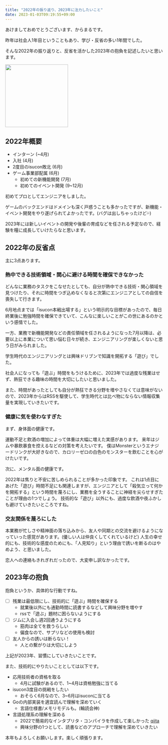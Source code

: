 ```yaml
---
title: "2022年の振り返り、2023年に注力したいこと"
date: 2023-01-03T09:19:55+09:00
---
```


あけましておめでとうございます、からまるです。

昨年は社会人1年目ということもあり、学び・反省の多い1年間でした。

そんな2022年の振り返りと、反省を活かした2023年の抱負を記述したいと思います。


<img src="https://user-images.githubusercontent.com/38310693/210359921-24711ac1-4977-41d9-8e69-9c0e41eb6e7f.PNG" width="200">


## 2022年概要

- インターン (~4月)
- 入社 (4月)
- 2度目のisucon敗北 (6月)
- ゲーム事業部配属 (6月)
  - 初めての新機能開発 (7月)
  - 初めてのイベント開発 (9~12月)


初めてプロとしてエンジニアをしました。

ゲームのバックエンドはドメインも深く戸惑うことも多かったですが、新機能・イベント開発をやり遂げられてよかったです。(バグは出しちゃったけど💦)

2023年には新しいイベントの開発や後輩の育成などを任される予定なので、経験を糧に成長していけたらなと思います。


## 2022年の反省点

主に3点あります。


### 熱中できる技術領域・関心に避ける時間を確保できなかった

どんなに業務のタスクをこなせたとしても、自分が熱中できる技術・関心領域を見つけたり、それに時間をつぎ込めなくなると次第にエンジニアとしての自信を喪失して行きます。

6月地点までは「isucon本戦出場する」という明示的な目標があったので、毎日終業後に勉強時間を確保できていて、こんなに楽しいことがこの世にあるのかという感情でした。

一方、業務で新機能開発などの責任領域を任されるようになった7月以降は、必要以上に本業について思い悩む日々が続き、エンジニアリングが楽しくないと思う日がみられました。

学生時代のエンジニアリングとは興味ドリブンで知識を開拓する「遊び」でした。

社会人になっても「遊ぶ」時間をもうけるために、2023年では過度な残業はせず、熱狂できる趣味の時間を大切にしたいと思いました。

また、時間があったとしても自分が熱狂できる分野を増やさなくては意味がないので、2023年からはRSSを駆使して、学生時代とは比べ物にならない情報収集量を実現していきたいです。

### 健康に気を使わなすぎた

まず、身体面の健康です。

運動不足と飲酒の増加によって体重は大幅に増えた実感があります。
来年はジムや暴飲暴食を控えるなどの対策を考えたいです。
僕はMonsterというエナジードリンクが大好きなので、カロリーゼロの白色のモンスターを飲むことを心がけたいです。

次に、メンタル面の健康です。

2022年は焦りと不安に苦しめられることが多かった印象です。 これは1点目にあげた「遊び」時間不足にも関連しますが、エンジニアとして「殺気立って何かを開拓する」という時間を蔑ろにし、業務を全うすることに神経を尖らせすぎたことが理由の1つでしょう。
技術的な「遊び」以外にも、過度な飲酒や夜ふかしも避けていきたいところですね。


### 交友関係を蔑ろにした

本業務が忙しさや精神面の落ち込みから、友人や同期との交流を避けるようになっていった感覚があります。(優しい人は仲良くしてくれているけど)
人生の幸せ的にも、技術的な感度のためにも、「人見知り」という理由で誘いを断るのはやめよう、と思いました。

恋人への連絡もきれぎれだったので、大変申し訳なかったです。




## 2023年の抱負

抱負というか、具体的な行動ですね。


- [ ] 残業は最低限にし、技術的に「遊ぶ」時間を確保する
  - 就業後以外にも通勤時間に読書するなどして興味分野を増やす
  - rssで「遊ぶ」題材に困らないようにする
- [ ] ジムに入会し週2回通うようにする
  - 筋肉は全てを救うらしい
  - 偏食なので、サプリなどの使用も検討
- [ ] 友人からの誘いは断らない！
  - 人との繋がりは大切にしよう


上記が2023年、習慣にしていきたいことです。

また、技術的にやりたいこととしては以下です。

- 応用技術者の資格を取る
  - 4月に試験があるので、1~4月は資格勉強に当てる
- isucon3度目の挑戦をしたい
  - おそらく6月なので、3~6月はisuconに当てる
- Goの内部実装を適宜読んで理解を深めていく
  - 言語仕様書/メモリモデルも。(輪読会神)
- 言語処理系の理解を深める
  - 2022で簡易的なインタプリタ・コンパイラを作成して楽しかった [qiita](Goで作るインタプリタ/コンパイラ入門!
    )
  - 興味分野の1つとして、読書などのアプローチで理解を深めていきたい


本年もよろしくお願いします。楽しく頑張ります。
